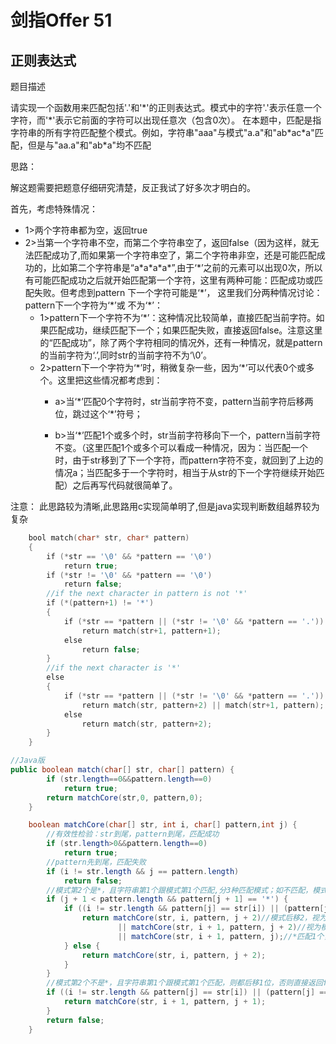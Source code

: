 # 剑指Offer 51
## 正则表达式
题目描述

请实现一个函数用来匹配包括'.'和'\*'的正则表达式。模式中的字符'.'表示任意一个字符，而'\*'表示它前面的字符可以出现任意次（包含0次）。 在本题中，匹配是指字符串的所有字符匹配整个模式。例如，字符串"aaa"与模式"a.a"和"ab\*ac\*a"匹配，但是与"aa.a"和"ab\*a"均不匹配


思路：

 解这题需要把题意仔细研究清楚，反正我试了好多次才明白的。

首先，考虑特殊情况：
                  
* 1>两个字符串都为空，返回true
* 2>当第一个字符串不空，而第二个字符串空了，返回false（因为这样，就无法匹配成功了,而如果第一个字符串空了，第二个字符串非空，还是可能匹配成功的，比如第二个字符串是“a\*a\*a\*a\*”,由于‘\*’之前的元素可以出现0次，所以有可能匹配成功之后就开始匹配第一个字符，这里有两种可能：匹配成功或匹配失败。但考虑到pattern
下一个字符可能是‘\*’， 这里我们分两种情况讨论：pattern下一个字符为‘\*’或
不为‘\*’：
                   
    * 1>pattern下一个字符不为‘\*’：这种情况比较简单，直接匹配当前字符。如果匹配成功，继续匹配下一个；如果匹配失败，直接返回false。注意这里的“匹配成功”，除了两个字符相同的情况外，还有一种情况，就是pattern的当前字符为‘.’,同时str的当前字符不为‘\0’。
                   
    * 2>pattern下一个字符为‘\*’时，稍微复杂一些，因为‘\*’可以代表0个或多个。这里把这些情况都考虑到：
                        
        * a>当‘\*’匹配0个字符时，str当前字符不变，pattern当前字符后移两位，跳过这个‘\*’符号；
    
        * b>当‘\*’匹配1个或多个时，str当前字符移向下一个，pattern当前字符不变。（这里匹配1个或多个可以看成一种情况，因为：当匹配一个时，由于str移到了下一个字符，而pattern字符不变，就回到了上边的情况a；当匹配多于一个字符时，相当于从str的下一个字符继续开始匹配）之后再写代码就很简单了。
    
注意： 此思路较为清晰,此思路用c实现简单明了,但是java实现判断数组越界较为复杂

```c
    bool match(char* str, char* pattern)
    {
        if (*str == '\0' && *pattern == '\0')
            return true;
        if (*str != '\0' && *pattern == '\0')
            return false;
        //if the next character in pattern is not '*'
        if (*(pattern+1) != '*')
        {
            if (*str == *pattern || (*str != '\0' && *pattern == '.'))
                return match(str+1, pattern+1);
            else
                return false;
        }
        //if the next character is '*'
        else
        {
            if (*str == *pattern || (*str != '\0' && *pattern == '.'))
                return match(str, pattern+2) || match(str+1, pattern);
            else
                return match(str, pattern+2);
        }
    }

```
```java
//Java版
public boolean match(char[] str, char[] pattern) {
        if (str.length==0&&pattern.length==0)
            return true;
        return matchCore(str,0, pattern,0);
    }

    boolean matchCore(char[] str, int i, char[] pattern,int j) {
        //有效性检验：str到尾，pattern到尾，匹配成功
        if (str.length>0&&pattern.length==0)
            return true;
        //pattern先到尾，匹配失败
        if (i != str.length && j == pattern.length)
            return false;
        //模式第2个是*，且字符串第1个跟模式第1个匹配,分3种匹配模式；如不匹配，模式后移2位
        if (j + 1 < pattern.length && pattern[j + 1] == '*') {
            if ((i != str.length && pattern[j] == str[i]) || (pattern[j] == '.' && i != str.length)) {
                return matchCore(str, i, pattern, j + 2)//模式后移2，视为x*匹配0个字符
                        || matchCore(str, i + 1, pattern, j + 2)//视为模式匹配1个字符
                        || matchCore(str, i + 1, pattern, j);//*匹配1个，再匹配str中的下一个
            } else {
                return matchCore(str, i, pattern, j + 2);
            }
        }
        //模式第2个不是*，且字符串第1个跟模式第1个匹配，则都后移1位，否则直接返回false
        if ((i != str.length && pattern[j] == str[i]) || (pattern[j] == '.' && i != str.length)) {
            return matchCore(str, i + 1, pattern, j + 1);
        }
        return false;
    }
```
